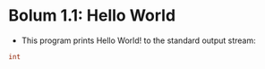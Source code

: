 # Bolum 1.1: Hello World

- This program prints Hello World! to the standard output stream:

```CPP
int
```
